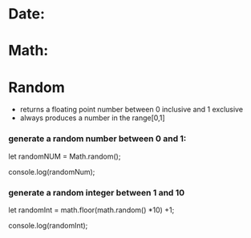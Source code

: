 # Date:









# Math:









# Random
- returns a floating point number between 0 inclusive and 1 exclusive
- always produces a number in the range[0,1]

### generate a random number between 0 and 1:
let randomNUM = Math.random();

console.log(randomNum);

### generate a random integer between 1 and 10

let randomInt = math.floor(math.random() *10) +1;

console.log(randomInt);






